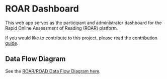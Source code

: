 # ROAR Dashboard

This web app serves as the participant and administrator dashboard for the Rapid
Online Assessment of Reading (ROAR) platform.

If you would like to contribute to this project, please read the [contribution guide](.github/CONTRIBUTING.md).

## Data Flow Diagram

See the [ROAR/ROAD Data Flow Diagram here](https://miro.com/app/board/uXjVNY-_qDA=/?share_link_id=967374624080).
